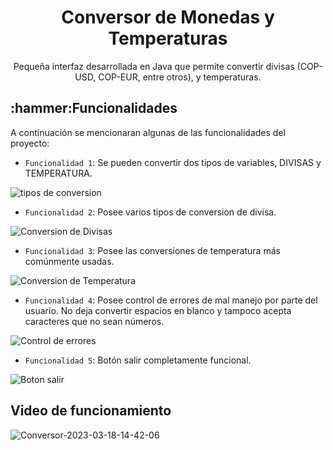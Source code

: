 <h1 align="center"> Conversor de Monedas y Temperaturas </h1>
<div align="center">Pequeña interfaz desarrollada en Java que permite convertir divisas (COP-USD, COP-EUR, entre otros), y temperaturas.</div>

<h2> :hammer:Funcionalidades </h2>
<div>A continuación se mencionaran algunas de las funcionalidades del proyecto:</div>

- `Funcionalidad 1`: Se pueden convertir dos tipos de variables, DIVISAS y TEMPERATURA.

![tipos de conversion](https://user-images.githubusercontent.com/119124870/226134326-4d1f4219-ef98-4bdf-9d8d-26a74819b7b1.png)

- `Funcionalidad 2`: Posee varios tipos de conversion de divisa.

![Conversion de Divisas](https://user-images.githubusercontent.com/119124870/226134354-b148a370-d3dd-4b39-b891-663a5f857e60.png)

- `Funcionalidad 3`: Posee las conversiones de temperatura más comúnmente usadas.

![Conversion de Temperatura](https://user-images.githubusercontent.com/119124870/226134758-e78e934c-25aa-43b7-b0f9-040519df6a78.png)

- `Funcionalidad 4`: Posee control de errores de mal manejo por parte del usuario. No deja convertir espacios en blanco y tampoco acepta caracteres que no sean números.

![Control de errores](https://user-images.githubusercontent.com/119124870/226135188-a54dea52-81cd-4f8f-8245-c774f42699a0.png)

- `Funcionalidad 5`: Botón salir completamente funcional.

![Boton salir](https://user-images.githubusercontent.com/119124870/226135230-81c9ca3c-90f8-419e-9122-cb248c85cc66.PNG)


<h2> Video de funcionamiento </h2>

![Conversor-2023-03-18-14-42-06](https://user-images.githubusercontent.com/119124870/226135406-69fd3bf5-bb46-48b5-ba30-5717bb8c1f9a.gif)


